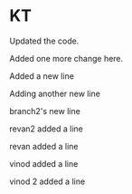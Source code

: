 # KT

Updated the code.


Added one more change here.

Added a new line

Adding another new line

branch2's new line

revan2 added a line

revan added a line

vinod added a line

vinod 2 added a line